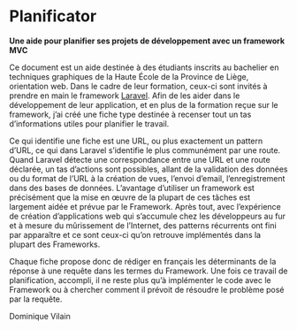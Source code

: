 # Planificator

__Une aide pour planifier ses projets de développement avec un framework MVC__

Ce document est un aide destinée à des étudiants inscrits au bachelier en techniques graphiques de la Haute École de la Province de Liège, orientation web. Dans le cadre de leur formation, ceux-ci sont invités à prendre en main le framework [Laravel](http://www.laravel.com). Afin de les aider dans le développement de leur application, et en plus de la formation reçue sur le framework, j’ai créé une fiche type destinée à recenser tout un tas d’informations utiles pour planifier le travail.

Ce qui identifie une fiche est une URL, ou plus exactement un pattern d’URL, ce qui dans Laravel s’identifie le plus communément par une route. Quand Laravel détecte une correspondance entre une URL et une route déclarée, un tas d’actions sont possibles, allant de la validation des données ou du format de l’URL à la création de vues, l’envoi d’email, l’enregistrement dans des bases de données. L’avantage d’utiliser un framework est précisément que la mise en œuvre de la plupart de ces tâches est largement aidée et prévue par le Framework. Après tout, avec l’expérience de création d’applications web qui s’accumule chez les développeurs au fur et à mesure du mûrissement de l’Internet, des patterns récurrents ont fini par apparaître et ce sont ceux-ci qu’on retrouve implémentés dans la plupart des Frameworks. 

Chaque fiche propose donc de rédiger en français les déterminants de la réponse à une requête dans les termes du Framework. Une fois ce travail de planification, accompli, il ne reste plus qu’à implémenter le code avec le Framework ou à chercher comment il prévoit de résoudre le problème posé par la requête. 

Dominique Vilain

